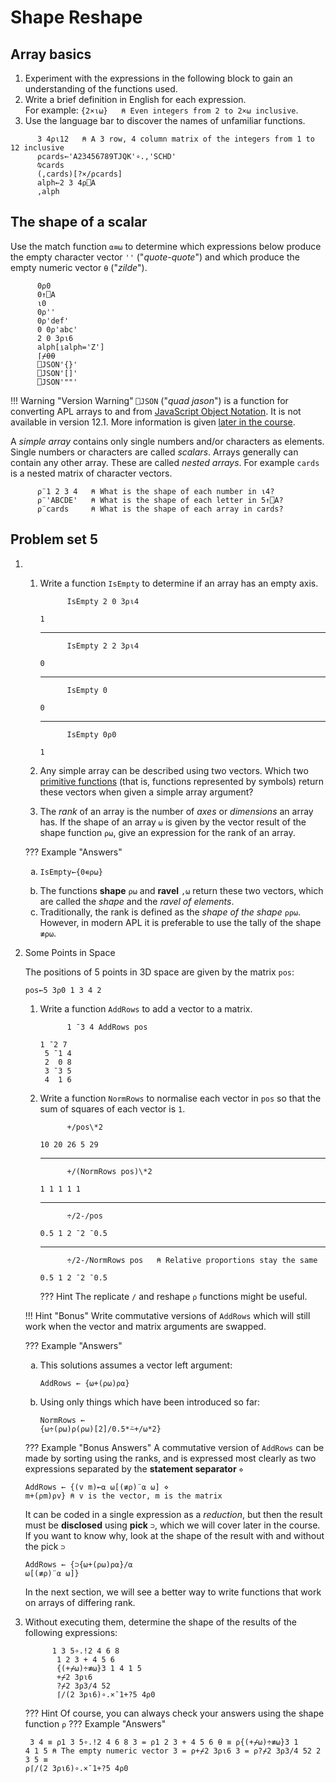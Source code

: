 # Shape Reshape

## Array basics
1. Experiment with the expressions in the following block to gain an understanding of the functions used. 
1. Write a brief definition in English for each expression.  
	For example: `{2×⍳⍵}   ⍝ Even integers from 2 to 2×⍵ inclusive`. 
1. Use the language bar to discover the names of unfamiliar functions.

```APL
      3 4⍴⍳12   ⍝ A 3 row, 4 column matrix of the integers from 1 to 12 inclusive      
      ⍴cards←'A23456789TJQK'∘.,'SCHD'
      ⍉cards
      (,cards)[?×/⍴cards]
      alph←2 3 4⍴⎕A
      ,alph      
```

## The shape of a scalar

Use the match function `⍺≡⍵` to determine which expressions below produce the empty character vector `''` ("*quote-quote*") and which produce the empty numeric vector `⍬` ("*zilde*").

          0⍴0
          0↑⎕A
          ⍳0
          0⍴''
          0⍴'def'
          0 0⍴'abc'
          2 0 3⍴⍳6
          alph[⍸alph='Z']
          ⌈⌿⍬⍬
          ⎕JSON'{}'
          ⎕JSON'[]'
          ⎕JSON'""'

!!! Warning "Version Warning"
	`⎕JSON` ("*quad jason*") is a function for converting APL arrays to and from [JavaScript Object Notation](https://en.wikipedia.org/wiki/JSON). It is not available in version 12.1. More information is given [later in the course](../Data/#json).

A *simple array* contains only single numbers and/or characters as elements. Single numbers or characters are called *scalars*. Arrays generally can contain any other array. These are called *nested arrays*. For example `cards` is a nested matrix of character vectors.

```APL
      ⍴¨1 2 3 4   ⍝ What is the shape of each number in ⍳4?
      ⍴¨'ABCDE'   ⍝ What is the shape of each letter in 5↑⎕A?
      ⍴¨cards     ⍝ What is the shape of each array in cards?
```

## Problem set 5
1. 
	1. Write a function `IsEmpty` to determine if an array has an empty axis.
		<pre><code class="language-APL">      IsEmpty 2 0 3⍴⍳4</code></pre>
		<pre><code>1</code></pre>
		<hr>
		<pre><code class="language-APL">      IsEmpty 2 2 3⍴⍳4</code></pre>
		<pre><code>0</code></pre>
		<hr>
		<pre><code class="language-APL">      IsEmpty 0</code></pre>
		<pre><code>0</code></pre>
		<hr>
		<pre><code class="language-APL">      IsEmpty 0⍴0</code></pre>
		<pre><code>1</code></pre>

	1. Any simple array can be described using two vectors. Which two [primitive functions](https://aplwiki.com/wiki/Primitive_function) (that is, functions represented by symbols) return these vectors when given a simple array argument?

	1. The *rank* of an array is the number of *axes* or *dimensions* an array has. If the shape of an array `⍵` is given by the vector result of the shape function `⍴⍵`, give an expression for the rank of an array.

	??? Example "Answers"
		<ol type="a">
			<li><pre><code class="language-APL">IsEmpty←{0∊⍴⍵}</code></pre></li>
			<li>The functions **shape** `⍴⍵` and **ravel** `,⍵` return these two vectors, which are called the *shape* and the *ravel of elements*.</li>
			<li>Traditionally, the rank is defined as the *shape of the shape* `⍴⍴⍵`. However, in modern APL it is preferable to use the tally of the shape `≢⍴⍵`.</li>
		</ol>

1. Some Points in Space 

	The positions of 5 points in 3D space are given by the matrix `pos`:
	
	<pre><code class="language-APL">pos←5 3⍴0 1 3 4 2</code></pre>

	1. Write a function `AddRows` to add a vector to a matrix.

		<pre><code class="language-APL">      1 ¯3 4 AddRows pos</code></pre>
		<pre><code>1 ¯2 7
		5 ¯1 4
		2  0 8
		3 ¯3 5
		4  1 6</code></pre>

	1. Write a function `NormRows` to normalise each vector in `pos` so that the sum of squares of each vector is `1`.

		<pre><code class="language-APL">      +/pos\*2</code></pre>
		<pre><code>10 20 26 5 29</code></pre>
		<hr>
		<pre><code class="language-APL">      +/(NormRows pos)\*2</code></pre>
		<pre><code>1 1 1 1 1</code></pre>
		<hr>
		<pre><code class="language-APL">      ÷/2-/pos</code></pre>
		<pre><code>0.5 1 2 ¯2 ¯0.5</code></pre>
		<hr>
		<pre><code class="language-APL">      ÷/2-/NormRows pos   ⍝ Relative proportions stay the same</code></pre>
		<pre><code>0.5 1 2 ¯2 ¯0.5</code></pre>

		??? Hint
			The replicate <code class='language-apl'>/</code> and reshape <code class='language-apl'>⍴</code> functions might be useful.

	!!! Hint "Bonus"
		Write commutative versions of `AddRows` which will still work when the vector and matrix arguments are swapped.

	??? Example "Answers"
		<ol type="a">
			<li>This solutions assumes a vector left argument:  
				<pre><code class="language-APL">AddRows ← {⍵+(⍴⍵)⍴⍺}</code></pre>
			</li>
			<li>Using only things which have been introduced so far:
				<pre><code class="language-APL">NormRows ← {⍵÷(⍴⍵)⍴(⍴⍵)[2]/0.5\*⍨+/⍵*2}</code></pre>
			</li>
		</ol>
	
	??? Example "Bonus Answers"
		A commutative version of `AddRows` can be made by sorting using the ranks, and is expressed most clearly as two expressions separated by the **statement separator** `⋄`
		<pre><code class="language-APL">AddRows ← {(v m)←⍺ ⍵[(≢⍴)¨⍺ ⍵] ⋄ m+(⍴m)⍴v}   ⍝ v is the vector, m is the matrix</code></pre>
		It can be coded in a single expression as a *reduction*, but then the result must be **disclosed** using **pick** `⊃`, which we will cover later in the course. If you want to know why, look at the shape of the result with and without the pick `⊃`
		<pre><code class="language-APL">AddRows ← {⊃{⍵+(⍴⍵)⍴⍺}/⍺ ⍵[(≢⍴)¨⍺ ⍵]}</code></pre>
		In the next section, we will see a better way to write functions that work on arrays of differing rank.

1. Without executing them, determine the shape of the results of the following expressions:

	<pre><code class="language-APL">      1 3 5∘.!2 4 6 8
	      1 2 3 + 4 5 6
	      {(+⌿⍵)÷≢⍵}3 1 4 1 5
	      +⌿2 3⍴⍳6
	      ?⌿2 3⍴3/4 52
	      ⌈/(2 3⍴⍳6)∘.×¯1+?5 4⍴0</code></pre>

	??? Hint
		Of course, you can always check your answers using the shape function <code class='language-APL'>⍴</code>
	??? Example "Answers"
		<pre><code>  3 4 ≡ ⍴1 3 5∘.!2 4 6 8
		    3 = ⍴1 2 3 + 4 5 6
		    ⍬ ≡ ⍴{(+⌿⍵)÷≢⍵}3 1 4 1 5   ⍝ The empty numeric vector
		    3 = ⍴+⌿2 3⍴⍳6
		    3 = ⍴?⌿2 3⍴3/4 52
		2 3 5 ≡ ⍴⌈/(2 3⍴⍳6)∘.×¯1+?5 4⍴0</code></pre>